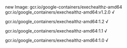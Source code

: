 new Image: gcr.io/google-containers/exechealthz-amd64
gcr.io/google_containers/exechealthz-amd64:v1.2.0 √

gcr.io/google_containers/exechealthz-amd64:1.2 √

gcr.io/google_containers/exechealthz-amd64:1.1 √

gcr.io/google_containers/exechealthz-amd64:1.0 √

